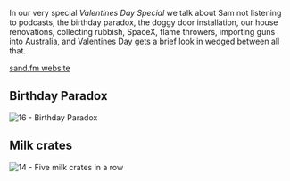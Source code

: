 In our very special _Valentines Day Special_ we talk about Sam not listening to podcasts, the birthday paradox, the doggy door installation, our house renovations, collecting rubbish, SpaceX, flame throwers, importing guns into Australia, and Valentines Day gets a brief look in wedged between all that.

[sand.fm website](http://sand.fm)

## Birthday Paradox ##

![16 - Birthday Paradox](https://uploads.fireside.fm/images/2/2c1262bc-be8e-476e-92c9-7dabeb91565b/K2vt7rJ9.png "Graph showing the Birthday Paradox from zero to 100 people")

## Milk crates ##

![14 - Five milk crates in a row](https://uploads.fireside.fm/images/2/2c1262bc-be8e-476e-92c9-7dabeb91565b/hLVxv6Fs.jpg "Five milk crates in a row")
